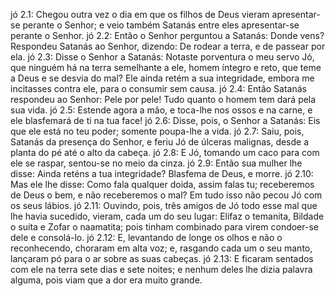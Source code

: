 jó 2.1: Chegou outra vez o dia em que os filhos de Deus vieram apresentar-se perante o Senhor; e veio também Satanás entre eles apresentar-se perante o Senhor.
jó 2.2: Então o Senhor perguntou a Satanás: Donde vens? Respondeu Satanás ao Senhor, dizendo: De rodear a terra, e de passear por ela.
jó 2.3: Disse o Senhor a Satanás: Notaste porventura o meu servo Jó, que ninguém há na terra semelhante a ele, homem íntegro e reto, que teme a Deus e se desvia do mal? Ele ainda retém a sua integridade, embora me incitasses contra ele, para o consumir sem causa.
jó 2.4: Então Satanás respondeu ao Senhor: Pele por pele! Tudo quanto o homem tem dará pela sua vida.
jó 2.5: Estende agora a mão, e toca-lhe nos ossos e na carne, e ele blasfemará de ti na tua face!
jó 2.6: Disse, pois, o Senhor a Satanás: Eis que ele está no teu poder; somente poupa-lhe a vida.
jó 2.7: Saiu, pois, Satanás da presença do Senhor, e feriu Jó de úlceras malignas, desde a planta do pé até o alto da cabeça.
jó 2.8: E Jó, tomando um caco para com ele se raspar, sentou-se no meio da cinza.
jó 2.9: Então sua mulher lhe disse: Ainda reténs a tua integridade? Blasfema de Deus, e morre.
jó 2.10: Mas ele lhe disse: Como fala qualquer doida, assim falas tu; receberemos de Deus o bem, e não receberemos o mal? Em tudo isso não pecou Jó com os seus lábios.
jó 2.11: Ouvindo, pois, três amigos de Jó todo esse mal que lhe havia sucedido, vieram, cada um do seu lugar: Elifaz o temanita, Bildade o suíta e Zofar o naamatita; pois tinham combinado para virem condoer-se dele e consolá-lo.
jó 2.12: E, levantando de longe os olhos e não o reconhecendo, choraram em alta voz; e, rasgando cada um o seu manto, lançaram pó para o ar sobre as suas cabeças.
jó 2.13: E ficaram sentados com ele na terra sete dias e sete noites; e nenhum deles lhe dizia palavra alguma, pois viam que a dor era muito grande.
